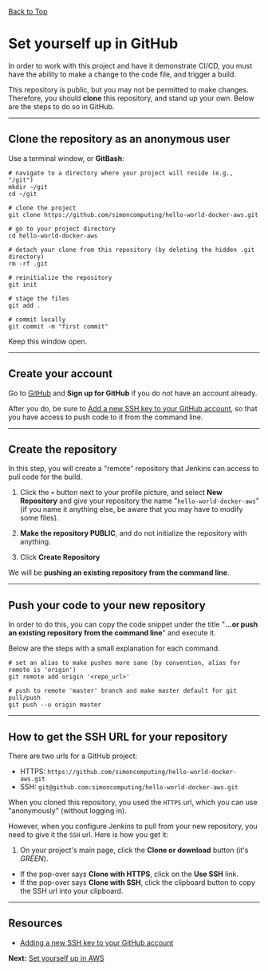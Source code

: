 [Back to Top](../README.md)

# Set yourself up in GitHub
In order to work with this project and have it demonstrate CI/CD, you must have the ability to make a change to the code
file, and trigger a build.

This repository is public, but you may not be permitted to make changes. Therefore, you should **clone** this repository,
and stand up your own. Below are the steps to do so in GitHub.

---
## Clone the repository as an anonymous user
Use a terminal window, or **GitBash**:

```shell
# navigate to a directory where your project will reside (e.g., "/git")
mkdir ~/git
cd ~/git

# clone the project
git clone https://github.com/simoncomputing/hello-world-docker-aws.git

# go to your project directory
cd hello-world-docker-aws

# detach your clone from this repository (by deleting the hidden .git directory)
rm -rf .git

# reinitialize the repository
git init

# stage the files
git add .

# commit locally
git commit -m "first commit"

```

Keep this window open.

---
## Create your account
Go to [GitHub](https://github.com) and **Sign up for GitHub** if you do not have an account already.

After you do, be sure to [Add a new SSH key to your GitHub account](https://help.github.com/articles/adding-a-new-ssh-key-to-your-github-account/),
so that you have access to push code to it from the command line.

---
## Create the repository
In this step, you will create a "remote" repository that Jenkins can access to pull code for the build.

1. Click the `+` button next to your profile picture, and select **New Repository** 
and give your repository the name "`hello-world-docker-aws`"
(if you name it anything else, be aware that you may have to modify some files).

1. **Make the repository PUBLIC**, and do not initialize the repository with anything.

1. Click **Create Repository**

We will be **pushing an existing repository from the command line**.

---
## Push your code to your new repository
In order to do this, you can copy the code snippet under the title "**...or push an existing repository from the command line**" and execute it.

Below are the steps with a small explanation for each command.
```shell
# set an alias to make pushes more sane (by convention, alias for remote is 'origin')
git remote add origin '<repo_url>'

# push to remote 'master' branch and make master default for git pull/push
git push --u origin master
```

---
## How to get the SSH URL for your repository
There are two urls for a GitHub project:

  * HTTPS: `https://github.com/simoncomputing/hello-world-docker-aws.git`
  * SSH: `git@github.com:simoncomputing/hello-world-docker-aws.git`
  
When you cloned this repository, you used the `HTTPS` url, which you can use "anonymously" (without logging in).

However, when you configure Jenkins to pull from your new repository, you need to give it the `SSH` url. Here is how you get it:

 1. On your project's main page, click the **Clone or download** button (it's _GREEN_).
   * If the pop-over says **Clone with HTTPS**, click on the **Use SSH** link.
   * If the pop-over says **Clone with SSH**, click the clipboard button to copy the SSH url into your clipboard.

---
## Resources
 * [Adding a new SSH key to your GitHub account](https://help.github.com/articles/adding-a-new-ssh-key-to-your-github-account/)

**Next:** [Set yourself up in AWS](01-AwsAccount.md)
